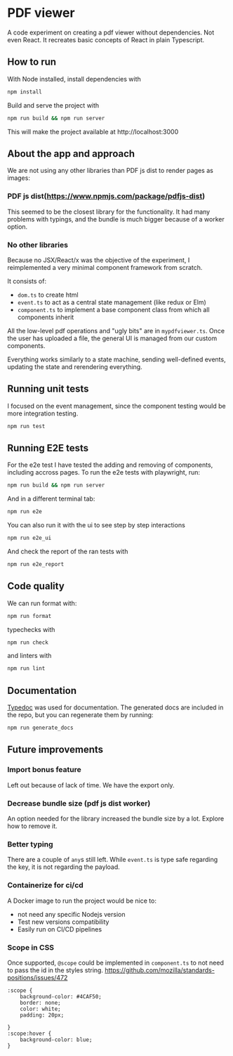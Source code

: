 
# PDF viewer

A code experiment on creating a pdf viewer without dependencies. Not even React.
It recreates basic concepts of React in plain Typescript.

## How to run

With Node installed, install dependencies with

```bash
npm install
```

Build and serve the project with

```bash
npm run build && npm run server
```

This will make the project available at http://localhost:3000

## About the app and approach

We are not using any other libraries than PDF js dist to render pages as images:

### PDF js dist(https://www.npmjs.com/package/pdfjs-dist) 
This seemed to be the closest library for the functionality. It had many problems with typings, and the bundle is much bigger because of a worker option.

### No other libraries
Because no JSX/React/x was the objective of the experiment, I reimplemented a very minimal component framework from scratch.

It consists of:

- `dom.ts` to create html
- `event.ts` to act as a central state management (like redux or Elm)
- `component.ts` to implement a base component class from which all components inherit

All the low-level pdf operations and "ugly bits" are in `mypdfviewer.ts`. Once the user has uploaded a file, the general UI is managed from our custom components.

Everything works similarly to a state machine, sending well-defined events, updating the state and rerendering everything.


## Running unit tests
I focused on the event management, since the component testing would be more integration testing.

```bash
npm run test
```

## Running E2E tests
For the e2e test I have tested the adding and removing of components, including accross pages.
To run the e2e tests with playwright, run:

```bash
npm run build && npm run server
```

And in a different terminal tab:

```bash
npm run e2e
```

You can also run it with the ui to see step by step interactions

```bash
npm run e2e_ui
```

And check the report of the ran tests with

```bash
npm run e2e_report
```

## Code quality

We can run format with:

```bash
npm run format
```

typechecks with

```bash
npm run check
```

and linters with

```bash
npm run lint
```

## Documentation
[Typedoc](https://typedoc.org/) was used for documentation.
The generated docs are included in the repo, but you can
regenerate them by running:

```bash
npm run generate_docs
```


## Future improvements
### Import bonus feature
Left out because of lack of time. We have the export only.

### Decrease bundle size (pdf js dist worker)
An option needed for the library increased the bundle size by a lot. Explore how to remove it.

### Better typing
There are a couple of `any`s still left. While `event.ts` is type safe regarding the key, it is not regarding the payload.


### Containerize for ci/cd
A Docker image to run the project would be nice to:

-  not need any specific Nodejs version
- Test new versions compatibility
- Easily run on CI/CD pipelines

### Scope in CSS
Once supported, `@scope` could be implemented in `component.ts` to not need to pass the id in the styles string.
https://github.com/mozilla/standards-positions/issues/472

```
:scope {
    background-color: #4CAF50;
    border: none;
    color: white;
    padding: 20px;
    
}
:scope:hover {
    background-color: blue;
}
```